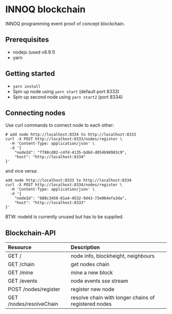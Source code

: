 # INNOQ blockchain

INNOQ programming event proof of concept blockchain.

## Prerequisites

* nodejs (used v8.9.1)
* yarn

## Getting started

* `yarn install`
* Spin up node using `yarn start` (default port 8333)
* Spin up second node using `yarn start2` (port 8334)

## Connecting nodes

Use curl commands to connect node to each other:

```
# add node http://localhost:8334 to http://localhost:8333
curl -X POST http://localhost:8333/nodes/register \
  -H 'Content-Type: application/json' \
  -d '{
	"nodeId": "f788cd02-c4fd-4135-bd6d-d054b98983c9",
	"host": "http://localhost:8334"
}'
```

and vice versa:

```
add node http://localhost:8333 to http://localhost:8334
curl -X POST http://localhost:8334/nodes/register \
  -H 'Content-Type: application/json' \
  -d '{
	"nodeId": "688c3458-81a4-4532-9d43-73e064efa3da",
	"host": "http://localhost:8333"
}'
```

BTW: nodeId is currently unused but has to be supplied.


## Blockchain-API

| Resource                | Description                                          |
| :---------------------- | :--------------------------------------------------- |
| GET  /                  | node info, blockheight, neighbours                   |
| GET  /chain             | get nodes chain                                      |
| GET  /mine              | mine a new block                                     |
| GET  /events            | node events sse stream                               |
| POST /nodes/register    | register new node                                    |
| GET /nodes/resolveChain | resolve chain with longer chains of registered nodes |
